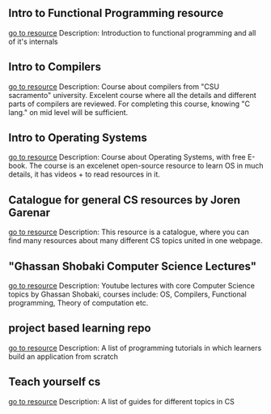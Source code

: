 ## Intro to Functional Programming resource
[go to resource](https://cs.uwaterloo.ca/~plragde/flaneries/?fbclid=IwAR33nls3oQnAxUVT2b2AU4-KFcHG1tp3Wq1cmD_9fEXe2lUPSYgYIuwnRVU)
	Description: Introduction  to functional programming and all of it's internals


## Intro to Compilers
[go to resource](https://www.youtube.com/watch?v=W9B98S2mGGE&list=PL6KMWPQP_DM97Hh0PYNgJord-sANFTI3i)
	Description: Course about compilers from "CSU sacramento" university. Excelent course where all the details and different parts of compilers are reviewed. For completing this course, knowing "C lang." on mid level  will be sufficient.

## Intro to Operating Systems
[go to resource](https://pages.cs.wisc.edu/~remzi/OSTEP/)
	Description: Course about Operating Systems, with free E-book. The course is an excelenet open-source resource to learn OS in much details, it has videos + to read resources in it.

## Catalogue for general CS resources by Joren Garenar
[go to resource](https://resources.joren.ga/)
	Description: This resource is a catalogue, where you can find many resources about many different CS topics united in one webpage.


## "Ghassan Shobaki Computer Science Lectures"
[go to resource](https://www.youtube.com/channel/UCthr5rA6EA4c1S0L2OOiygA/playlists)
	Description: Youtube lectures with core Computer Science topics by Ghassan Shobaki, courses include: OS, Compilers, Functional programming, Theory of computation etc.

## project based learning repo
[go to resource](https://github.com/tuvtran/project-based-learning)
	Description: A list of programming tutorials in which learners build an application from scratch

## Teach yourself cs
[go to resource](https://teachyourselfcs.com/)
	Description: A list of guides for different topics in CS
